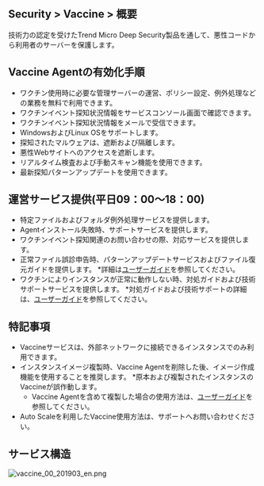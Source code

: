 ## Security > Vaccine > 概要

技術力の認定を受けたTrend Micro Deep Security製品を通して、悪性コードから利用者のサーバーを保護します。

## Vaccine Agentの有効化手順

* ワクチン使用時に必要な管理サーバーの運営、ポリシー設定、例外処理などの業務を無料で利用できます。
* ワクチンイベント探知状況情報をサービスコンソール画面で確認できます。
* ワクチンイベント探知状況情報をメールで受信できます。
* WindowsおよびLinux OSをサポートします。
* 探知されたマルウェアは、遮断および隔離します。
* 悪性Webサイトへのアクセスを遮断します。
* リアルタイム検査および手動スキャン機能を使用できます。
* 最新探知パターンアップデートを使用できます。

## 運営サービス提供(平日09：00～18：00)

* 特定ファイルおよびフォルダ例外処理サービスを提供します。
* Agentインストール失敗時、サポートサービスを提供します。
* ワクチンイベント探知関連のお問い合わせの際、対応サービスを提供します。
* 正常ファイル誤診申告時、パターンアップデートサービスおよびファイル復元ガイドを提供します。
    *詳細は[ユーザーガイド](http://docs.toast.com/ko/Security/Vaccine/ko/console-guide/)を参照してください。
* ワクチンによりインスタンスが正常に動作しない時、対処ガイドおよび技術サポートサービスを提供します。
    *対処ガイドおよび技術サポートの詳細は、[ユーザーガイド](http://docs.toast.com/ko/Security/Vaccine/ko/console-guide/)を参照してください。

## 特記事項

* Vaccineサービスは、外部ネットワークに接続できるインスタンスでのみ利用できます。
* インスタンスイメージ複製時、Vaccine Agentを削除した後、イメージ作成機能を使用することを推奨します。
    *原本および複製されたインスタンスのVaccineが誤作動します。
    * Vaccine Agentを含めて複製した場合の使用方法は、[ユーザーガイド](http://docs.toast.com/ko/Security/Vaccine/ko/console-guide/)を参照してください。
* Auto Scaleを利用したVaccine使用方法は、サポートへお問い合わせください。

## サービス構造

![vaccine_00_201903_en.png](https://static.toastoven.net/prod_vaccine/vaccine_00_201903_en.png)
